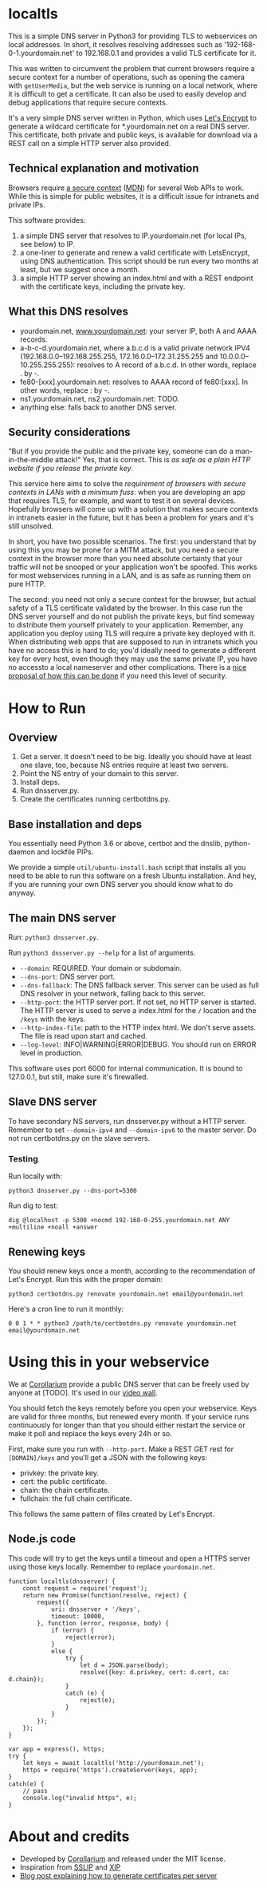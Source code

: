# localtls

This is a simple DNS server in Python3 for providing TLS to webservices on local addresses. In short, it resolves  resolving addresses such as '192-168-0-1.yourdomain.net' to 192.168.0.1 and provides a valid TLS certificate for it.  

This was written to circumvent the problem that current browsers require a secure context for a number of operations, such as opening the camera with `getUserMedia`, but the web service is running on a local network, where it is difficult to get a certificate. It can also be used to easily develop and debug applications that require secure contexts.

It's a very simple DNS server written in Python, which uses [Let's Encrypt](https://letsencrypt.org/) to generate a wildcard certificate for *.yourdomain.net on a real DNS server. This certificate, both private and public keys, is available for download via a REST call on a simple HTTP server also provided.

## Technical explanation and motivation

Browsers require <a href="https://w3c.github.io/webappsec-secure-contexts/">a secure context</a> (<a href="https://developer.mozilla.org/en-US/docs/Web/Security/Secure_Contexts">MDN</a>) for several Web APIs to work. While this is simple for public websites, it is a difficult issue for intranets and private IPs.

This software provides:

1. a simple DNS server that resolves to IP.yourdomain.net (for local IPs, see below) to IP.
1. a one-liner to generate and renew a valid certificate with LetsEncrypt, using DNS authentication. This script should be run every two months at least, but we suggest once a month.
1. a simple HTTP server showing an index.html and with a REST endpoint with the certificate keys, including the private key.

## What this DNS resolves

* yourdomain.net, www.yourdomain.net: your server IP, both A and AAAA records.
* a-b-c-d.yourdomain.net, where a.b.c.d is a valid private network IPV4 (192.168.0.0–192.168.255.255, 172.16.0.0–172.31.255.255 and 10.0.0.0–10.255.255.255): resolves to A record of a.b.c.d. In other words, replace . by -.
* fe80-[xxx].yourdomain.net: resolves to AAAA record of fe80:[xxx]. In other words, replace : by -.
* ns1.yourdomain.net, ns2.yourdomain.net: TODO.
* anything else: falls back to another DNS server.

## Security considerations

"But if you provide the public and the private key, someone can do a man-in-the-middle attack!" Yes, that is correct. This is *as safe as a plain HTTP website if you release the private key*. 

This service here aims to solve the *requirement of browsers with secure contexts in LANs with a minimum fuss*: when you are developing an app that requires TLS, for example, and want to test it on several devices. Hopefully browsers will come up with a solution that makes secure contexts in intranets easier in the future, but it has been a problem for years and it's still unsolved.

In short, you have two possible scenarios. The first: you understand that by using this you may be prone for a MITM attack, but you need a secure context in the browser more than you need absolute certainty that your traffic will not be snooped or your application won't be spoofed. This works for most webservices running in a LAN, and is as safe as running them on pure HTTP.

The second: you need not only a secure context for the browser, but actual safety of a TLS certificate validated by the browser. In this case run the DNS server yourself and do not publish the private keys, but find someway to distribute them yourself privately to your application. Remember, any application you deploy using TLS will require a private key deployed with it. When distributing web apps that are supposed to run in intranets which you have no access this is hard to do; you'd ideally need to generate a different key for every host, even though they may use the same private IP, you have no accessto a local nameserver and other complications. There is a [nice proposal of how this can be done](https://blog.heckel.io/2018/08/05/issuing-lets-encrypt-certificates-for-65000-internal-servers/) if you need this level of security.

# How to Run

## Overview

1. Get a server. It doesn't need to be big. Ideally you should have at least one slave, too, because NS entries require at least two servers.
1. Point the NS entry of your domain to this server.
1. Install deps.
1. Run dnsserver.py.
1. Create the certificates running certbotdns.py.

## Base installation and deps

You essentially need Python 3.6 or above, certbot and the dnslib, python-daemon and lockfile PIPs.

We provide a simple `util/ubuntu-install.bash` script that installs all you need to be able to run this software on a fresh Ubuntu installation. And hey, if you are running your own DNS server you should know what to do anyway.

## The main DNS server

Run: `python3 dnsserver.py`.

Run `python3 dnsserver.py --help` for a list of arguments.

* `--domain`: REQUIRED. Your domain or subdomain.
* `--dns-port`: DNS server port.
* `--dns-fallback`: The DNS fallback server. This server can be used as full DNS resolver in your network, falling back to this server.
* `--http-port`: the HTTP server port. If not set, no HTTP server is started. The HTTP server is used to serve a index.html for the `/` location and the `/keys` with the keys.
* `--http-index-file`: path to the HTTP index html. We don't serve assets. The file is read upon start and cached. 
* `--log-level`: INFO|WARNING|ERROR|DEBUG. You should run on ERROR level in production.

This software uses port 6000 for internal communication. It is bound to 127.0.0.1, but still, make sure it's firewalled.

## Slave DNS server

To have secondary NS servers, run dnsserver.py without a HTTP server. Remember to set `--domain-ipv4` and `--domain-ipv6` to the master server. Do not run certbotdns.py on the slave servers.

### Testing

Run locally with:

`python3 dnsserver.py --dns-port=5300`

Run dig to test:

`dig @localhost -p 5300 +nocmd 192-168-0-255.yourdomain.net ANY +multiline +noall +answer`

## Renewing keys

You should renew keys once a month, according to the recommendation of Let's Encrypt. Run this with the proper domain: 

`python3 certbotdns.py renovate yourdomain.net email@yourdomain.net`

Here's a cron line to run it monthly: 

`0 0 1 * * python3 /path/to/certbotdns.py renovate yourdomain.net email@yourdomain.net`

# Using this in your webservice

We at [Corollarium](https://corollarium.com) provide a public DNS server that can be freely used by anyone at [TODO]. It's used in our [video wall](https://softwarevideowall.com).

You should fetch the keys remotely before you open your webservice. Keys are valid for three months, but renewed every month. If your service runs continuously for longer than that you should either restart the service or make it poll and replace the keys every 24h or so.

First, make sure you run with `--http-port`. Make a REST GET rest for `[DOMAIN]/keys` and you'll get a JSON with the following keys:

* privkey: the private key.
* cert: the public certificate.
* chain: the chain certificate.
* fullchain: the full chain certificate.

This follows the same pattern of files created by Let's Encrypt.

## Node.js code

This code will try to get the keys until a timeout and open a HTTPS server using those keys locally. Remember to replace `yourdomain.net`.

```
function localtls(dnsserver) {
	const request = require('request');
	return new Promise(function(resolve, reject) {
		request({
			uri: dnsserver + '/keys',
			timeout: 10000,
		}, function (error, response, body) {
			if (error) {
				reject(error);
			}
			else {
				try {
					let d = JSON.parse(body);
					resolve({key: d.privkey, cert: d.cert, ca: d.chain});
				}
				catch (e) {
					reject(e);
				}
			}
		});
	});
}

var app = express(), https;
try {
	let keys = await localtls('http://yourdomain.net');
	https = require('https').createServer(keys, app);
}
catch(e) {
	// pass
	console.log("invalid https", e);
}
```
	

# About and credits

* Developed by [Corollarium](https://corollarium.com) and released under the MIT license.
* Inspiration from [SSLIP](https://sslip.io) and [XIP](http://xip.io/)
* [Blog post explaining how to generate certificates per server](https://blog.heckel.io/2018/08/05/issuing-lets-encrypt-certificates-for-65000-internal-servers/)
